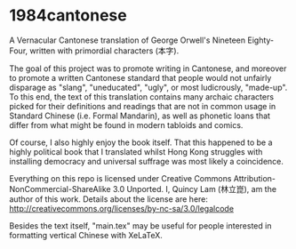 1984cantonese
=============

A Vernacular Cantonese translation of George Orwell's Nineteen Eighty-Four, written with primordial characters (本字). 

The goal of this project was to promote writing in Cantonese, and moreover to promote a written Cantonese standard that people would not unfairly disparage as "slang", "uneducated", "ugly", or most ludicrously, "made-up". To this end, the text of this translation contains many archaic characters picked for their definitions and readings that are not in common usage in Standard Chinese (i.e. Formal Mandarin), as well as phonetic loans that differ from what might be found in modern tabloids and comics. 

Of course, I also highly enjoy the book itself. That this happened to be a highly political book that I translated whilst Hong Kong struggles with installing democracy and universal suffrage was most likely a coincidence.

Everything on this repo is licensed under Creative Commons Attribution-NonCommercial-ShareAlike 3.0 Unported. I, Quincy Lam (林立崑), am the author of this work.
Details about the license are here: http://creativecommons.org/licenses/by-nc-sa/3.0/legalcode

Besides the text itself, "main.tex" may be useful for people interested in formatting vertical Chinese with XeLaTeX.
